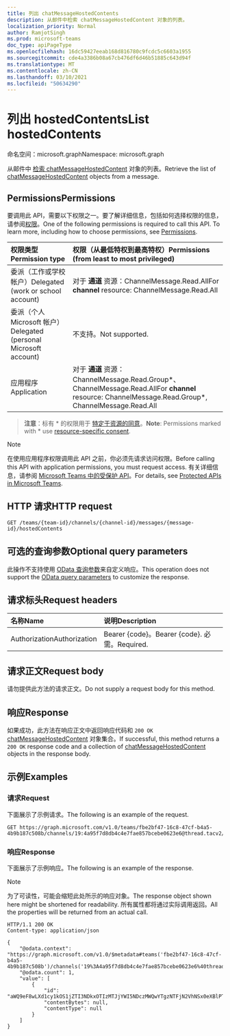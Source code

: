 ```yaml
---
title: 列出 chatMessageHostedContents
description: 从邮件中检索 chatMessageHostedContent 对象的列表。
localization_priority: Normal
author: RamjotSingh
ms.prod: microsoft-teams
doc_type: apiPageType
ms.openlocfilehash: 16dc59427eeab168d816780c9fcdc5c6603a1955
ms.sourcegitcommit: cde4a3386b08a67cb476df6d46b51885c643d94f
ms.translationtype: MT
ms.contentlocale: zh-CN
ms.lasthandoff: 03/10/2021
ms.locfileid: "50634290"
---
```

# <a name="list-hostedcontents"></a><span data-ttu-id="337b9-103">列出 hostedContents</span><span class="sxs-lookup"><span data-stu-id="337b9-103">List hostedContents</span></span>

<span data-ttu-id="337b9-104">命名空间：microsoft.graph</span><span class="sxs-lookup"><span data-stu-id="337b9-104">Namespace: microsoft.graph</span></span>

<span data-ttu-id="337b9-105">从邮件中 [检索 chatMessageHostedContent](../resources/chatmessagehostedcontent.md) 对象的列表。</span><span class="sxs-lookup"><span data-stu-id="337b9-105">Retrieve the list of [chatMessageHostedContent](../resources/chatmessagehostedcontent.md) objects from a message.</span></span>

## <a name="permissions"></a><span data-ttu-id="337b9-106">Permissions</span><span class="sxs-lookup"><span data-stu-id="337b9-106">Permissions</span></span>

<span data-ttu-id="337b9-p101">要调用此 API，需要以下权限之一。要了解详细信息，包括如何选择权限的信息，请参阅[权限](/graph/permissions-reference)。</span><span class="sxs-lookup"><span data-stu-id="337b9-p101">One of the following permissions is required to call this API. To learn more, including how to choose permissions, see [Permissions](/graph/permissions-reference).</span></span>

| <span data-ttu-id="337b9-109">权限类型</span><span class="sxs-lookup"><span data-stu-id="337b9-109">Permission type</span></span>                        | <span data-ttu-id="337b9-110">权限（从最低特权到最高特权）</span><span class="sxs-lookup"><span data-stu-id="337b9-110">Permissions (from least to most privileged)</span></span> |
|:---------------------------------------|:--------------------------------------------|
|<span data-ttu-id="337b9-111">委派（工作或学校帐户）</span><span class="sxs-lookup"><span data-stu-id="337b9-111">Delegated (work or school account)</span></span>| <span data-ttu-id="337b9-112">对于 **通道** 资源：ChannelMessage.Read.All</span><span class="sxs-lookup"><span data-stu-id="337b9-112">For **channel** resource: ChannelMessage.Read.All</span></span> |
|<span data-ttu-id="337b9-113">委派（个人 Microsoft 帐户）</span><span class="sxs-lookup"><span data-stu-id="337b9-113">Delegated (personal Microsoft account)</span></span>|<span data-ttu-id="337b9-114">不支持。</span><span class="sxs-lookup"><span data-stu-id="337b9-114">Not supported.</span></span>|
|<span data-ttu-id="337b9-115">应用程序</span><span class="sxs-lookup"><span data-stu-id="337b9-115">Application</span></span>| <span data-ttu-id="337b9-116">对于 **通道** 资源：ChannelMessage.Read.Group\*、ChannelMessage.Read.All</span><span class="sxs-lookup"><span data-stu-id="337b9-116">For **channel** resource: ChannelMessage.Read.Group\*, ChannelMessage.Read.All</span></span> |

> <span data-ttu-id="337b9-117">**注意**：标有 \* 的权限用于 [特定于资源的同意]( https://aka.ms/teams-rsc)。</span><span class="sxs-lookup"><span data-stu-id="337b9-117">**Note**: Permissions marked with \* use [resource-specific consent]( https://aka.ms/teams-rsc).</span></span>

> [!NOTE]
> <span data-ttu-id="337b9-118">在使用应用程序权限调用此 API 之前，你必须先请求访问权限。</span><span class="sxs-lookup"><span data-stu-id="337b9-118">Before calling this API with application permissions, you must request access.</span></span> <span data-ttu-id="337b9-119">有关详细信息，请参阅 [Microsoft Teams 中的受保护 API](/graph/teams-protected-apis)。</span><span class="sxs-lookup"><span data-stu-id="337b9-119">For details, see [Protected APIs in Microsoft Teams](/graph/teams-protected-apis).</span></span>

## <a name="http-request"></a><span data-ttu-id="337b9-120">HTTP 请求</span><span class="sxs-lookup"><span data-stu-id="337b9-120">HTTP request</span></span>

<!-- { "blockType": "ignored" } -->

```http
GET /teams/{team-id}/channels/{channel-id}/messages/{message-id}/hostedContents
```

## <a name="optional-query-parameters"></a><span data-ttu-id="337b9-121">可选的查询参数</span><span class="sxs-lookup"><span data-stu-id="337b9-121">Optional query parameters</span></span>

<span data-ttu-id="337b9-122">此操作不支持使用 [OData 查询参数](/graph/query-parameters)来自定义响应。</span><span class="sxs-lookup"><span data-stu-id="337b9-122">This operation does not support the [OData query parameters](/graph/query-parameters) to customize the response.</span></span>

## <a name="request-headers"></a><span data-ttu-id="337b9-123">请求标头</span><span class="sxs-lookup"><span data-stu-id="337b9-123">Request headers</span></span>

| <span data-ttu-id="337b9-124">名称</span><span class="sxs-lookup"><span data-stu-id="337b9-124">Name</span></span>      |<span data-ttu-id="337b9-125">说明</span><span class="sxs-lookup"><span data-stu-id="337b9-125">Description</span></span>|
|:----------|:----------|
| <span data-ttu-id="337b9-126">Authorization</span><span class="sxs-lookup"><span data-stu-id="337b9-126">Authorization</span></span> | <span data-ttu-id="337b9-127">Bearer {code}。</span><span class="sxs-lookup"><span data-stu-id="337b9-127">Bearer {code}.</span></span> <span data-ttu-id="337b9-128">必需。</span><span class="sxs-lookup"><span data-stu-id="337b9-128">Required.</span></span> |

## <a name="request-body"></a><span data-ttu-id="337b9-129">请求正文</span><span class="sxs-lookup"><span data-stu-id="337b9-129">Request body</span></span>

<span data-ttu-id="337b9-130">请勿提供此方法的请求正文。</span><span class="sxs-lookup"><span data-stu-id="337b9-130">Do not supply a request body for this method.</span></span>

## <a name="response"></a><span data-ttu-id="337b9-131">响应</span><span class="sxs-lookup"><span data-stu-id="337b9-131">Response</span></span>

<span data-ttu-id="337b9-132">如果成功，此方法在响应正文中返回响应代码和 `200 OK` [chatMessageHostedContent](../resources/chatmessagehostedcontent.md) 对象集合。</span><span class="sxs-lookup"><span data-stu-id="337b9-132">If successful, this method returns a `200 OK` response code and a collection of [chatMessageHostedContent](../resources/chatmessagehostedcontent.md) objects in the response body.</span></span>

## <a name="examples"></a><span data-ttu-id="337b9-133">示例</span><span class="sxs-lookup"><span data-stu-id="337b9-133">Examples</span></span>

### <a name="request"></a><span data-ttu-id="337b9-134">请求</span><span class="sxs-lookup"><span data-stu-id="337b9-134">Request</span></span>

<span data-ttu-id="337b9-135">下面展示了示例请求。</span><span class="sxs-lookup"><span data-stu-id="337b9-135">The following is an example of the request.</span></span>

```http
GET https://graph.microsoft.com/v1.0/teams/fbe2bf47-16c8-47cf-b4a5-4b9b187c508b/channels/19:4a95f7d8db4c4e7fae857bcebe0623e6@thread.tacv2/messages/1614618259349/hostedContents
```

### <a name="response"></a><span data-ttu-id="337b9-136">响应</span><span class="sxs-lookup"><span data-stu-id="337b9-136">Response</span></span>

<span data-ttu-id="337b9-137">下面展示了示例响应。</span><span class="sxs-lookup"><span data-stu-id="337b9-137">The following is an example of the response.</span></span>

> [!NOTE]
> <span data-ttu-id="337b9-138">为了可读性，可能会缩短此处所示的响应对象。</span><span class="sxs-lookup"><span data-stu-id="337b9-138">The response object shown here might be shortened for readability.</span></span> <span data-ttu-id="337b9-139">所有属性都将通过实际调用返回。</span><span class="sxs-lookup"><span data-stu-id="337b9-139">All the properties will be returned from an actual call.</span></span>

<!-- {
  "blockType": "response",
  "truncated": true,
  "@odata.type": "microsoft.graph.chatMessageHostedContent",
  "isCollection": true
} -->

```http
HTTP/1.1 200 OK
Content-type: application/json

{
    "@odata.context": "https://graph.microsoft.com/v1.0/$metadata#teams('fbe2bf47-16c8-47cf-b4a5-4b9b187c508b')/channels('19%3A4a95f7d8db4c4e7fae857bcebe0623e6%40thread.tacv2')/messages('1614618259349')/hostedContents",
    "@odata.count": 1,
    "value": [
        {
            "id": "aWQ9eF8wLXd1cy1kOS1jZTI3NDkxOTIzMTJjYWI5NDczMWQwYTgzNTFjN2VhNSx0eXBlPTEsdXJsPWh0dHBzOi8vdXMtYXBpLmFzbS5za3lwZS5jb20vdjEvb2JqZWN0cy8wLXd1cy1kOS1jZTI3NDkxOTIzMTJjYWI5NDczMWQwYTgzNTFjN2VhNS92aWV3cy9pbWdv",
            "contentBytes": null,
            "contentType": null
        }
    ]
}
```

<!-- uuid: 16cd6b66-4b1a-43a1-adaf-3a886856ed98
2019-02-04 14:57:30 UTC -->
<!-- {
  "type": "#page.annotation",
  "description": "List hostedContents",
  "keywords": "",
  "section": "documentation",
  "tocPath": "",
  "suppressions": [
  ]
}-->


